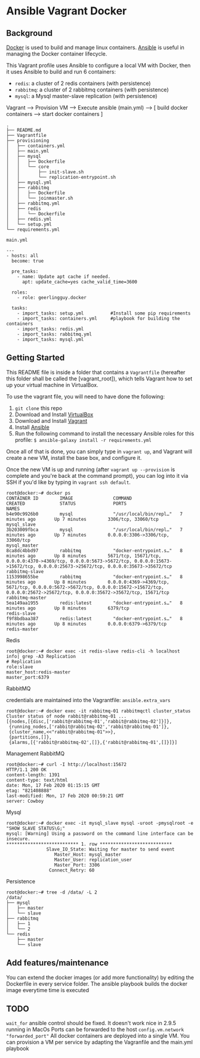 # Ansible Vagrant Docker

## Background

[Docker](https://www.docker.com/) is used to build and manage linux containers. [Ansible](http://www.ansible.com/) is useful in managing the Docker container lifecycle.

This Vagrant profile uses Ansible to configure a local VM with Docker, then it uses Ansible to build and run 6 containers:

  - `redis`: a cluster of 2 redis containers (with persistence)
  - `rabbitmq`: a cluster of 2 rabbitmq containers (with persistence)
  - `mysql`: a Mysql master-slave replication (with persistence)

Vagrant --> Provision VM --> Execute ansible (main.yml) --> [ build docker containers --> start docker containers ]

```
.
├── README.md
├── Vagrantfile
├── provisioning
│   ├── containers.yml
│   ├── main.yml
│   ├── mysql
│   │   ├── Dockerfile
│   │   └── core
│   │       ├── init-slave.sh
│   │       └── replication-entrypoint.sh
│   ├── mysql.yml
│   ├── rabbitmq
│   │   ├── Dockerfile
│   │   └── joinmaster.sh
│   ├── rabbitmq.yml
│   ├── redis
│   │   └── Dockerfile
│   ├── redis.yml
│   └── setup.yml
└── requirements.yml
```

`main.yml` 

```
---
- hosts: all
  become: true

  pre_tasks:
    - name: Update apt cache if needed.
      apt: update_cache=yes cache_valid_time=3600

  roles:
    - role: geerlingguy.docker

  tasks:
    - import_tasks: setup.yml          #Install some pip requirements
    - import_tasks: containers.yml     #playbook for building the containers
    - import_tasks: redis.yml 
    - import_tasks: rabbitmq.yml
    - import_tasks: mysql.yml
```

## Getting Started

This README file is inside a folder that contains a `Vagrantfile` (hereafter this folder shall be called the [vagrant_root]), which tells Vagrant how to set up your virtual machine in VirtualBox.

To use the vagrant file, you will need to have done the following:

  1. `git clone` this repo
  2. Download and Install [VirtualBox](https://www.virtualbox.org/wiki/Downloads)
  3. Download and Install [Vagrant](https://www.vagrantup.com/downloads.html)
  4. Install [Ansible](http://docs.ansible.com/ansible/latest/intro_installation.html)
  5. Run the following command to install the necessary Ansible roles for this profile: `$ ansible-galaxy install -r requirements.yml`

Once all of that is done, you can simply type in `vagrant up`, and Vagrant will create a new VM, install the base box, and configure it.

Once the new VM is up and running (after `vagrant up --provision` is complete and you're back at the command prompt), you can log into it via SSH if you'd like by typing in `vagrant ssh default`. 


```
root@docker:~# docker ps
CONTAINER ID        IMAGE               COMMAND                  CREATED             STATUS              PORTS                                                                                                                                               NAMES
b4e90c9926b0        mysql               "/usr/local/bin/repl…"   7 minutes ago       Up 7 minutes        3306/tcp, 33060/tcp                                                                                                                                 mysql_slave
3b203009fbca        mysql               "/usr/local/bin/repl…"   7 minutes ago       Up 7 minutes        0.0.0.0:3306->3306/tcp, 33060/tcp                                                                                                                   mysql_master
8ca8dc4bbd97        rabbitmq            "docker-entrypoint.s…"   8 minutes ago       Up 8 minutes        5671/tcp, 15671/tcp, 0.0.0.0:4370->4369/tcp, 0.0.0.0:5673->5672/tcp, 0.0.0.0:15673->15672/tcp, 0.0.0.0:25673->25672/tcp, 0.0.0.0:35673->35672/tcp   rabbitmq-slave
1153998655be        rabbitmq            "docker-entrypoint.s…"   8 minutes ago       Up 8 minutes        0.0.0.0:4369->4369/tcp, 5671/tcp, 0.0.0.0:5672->5672/tcp, 0.0.0.0:15672->15672/tcp, 0.0.0.0:25672->25672/tcp, 0.0.0.0:35672->35672/tcp, 15671/tcp   rabbitmq-master
5ea149aa1955        redis:latest        "docker-entrypoint.s…"   8 minutes ago       Up 8 minutes        6379/tcp                                                                                                                                            redis-slave
f9f8bdbaa387        redis:latest        "docker-entrypoint.s…"   8 minutes ago       Up 8 minutes        0.0.0.0:6379->6379/tcp                                                                                                                              redis-master
```

Redis
```
root@docker:~# docker exec -it redis-slave redis-cli -h localhost info| grep -A3 Replication
# Replication
role:slave
master_host:redis-master
master_port:6379
```

RabbitMQ

 credentials are maintained into the Vagrantfile: `ansible.extra_vars`

```
root@docker:~# docker exec -it rabbitmq-01 rabbitmqctl cluster_status
Cluster status of node rabbit@rabbitmq-01 ...
[{nodes,[{disc,['rabbit@rabbitmq-01','rabbit@rabbitmq-02']}]},
 {running_nodes,['rabbit@rabbitmq-02','rabbit@rabbitmq-01']},
 {cluster_name,<<"rabbit@rabbitmq-01">>},
 {partitions,[]},
 {alarms,[{'rabbit@rabbitmq-02',[]},{'rabbit@rabbitmq-01',[]}]}]

```

Management RabbitMQ
```
root@docker:~# curl -I http://localhost:15672
HTTP/1.1 200 OK
content-length: 1391
content-type: text/html
date: Mon, 17 Feb 2020 01:15:15 GMT
etag: "821408888"
last-modified: Mon, 17 Feb 2020 00:59:21 GMT
server: Cowboy
``` 


Mysql
```
root@docker:~# docker exec -it mysql_slave mysql -uroot -pmysqlroot -e "SHOW SLAVE STATUS\G;"
mysql: [Warning] Using a password on the command line interface can be insecure.
*************************** 1. row ***************************
               Slave_IO_State: Waiting for master to send event
                  Master_Host: mysql_master
                  Master_User: replication_user
                  Master_Port: 3306
                Connect_Retry: 60
```


Persistence
```
root@docker:~# tree -d /data/ -L 2
/data/
├── mysql
│   ├── master
│   └── slave
├── rabbitmq
│   ├── 1
│   └── 2
└── redis
    ├── master
    └── slave

```

## Add features/maintenance

You can extend the docker images (or add more functionality) by editing the Dockerfile in every service folder.
The ansible playbook builds the docker image everytime time is executed

## TODO
 
`wait_for`  ansible control should be fixed. It doesn't work nice in 2.9.5 running in MacOs
Ports can be forwarded to the host `config.vm.network "forwarded_port"`
All docker containers are deployed into a single VM. You can provision a VM per service by adapting the Vagranfile and the main.yml playbook
